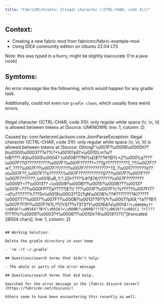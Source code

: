 ```yaml
---
title: "FabricMC/Gradle: Illegal character ((CTRL-CHAR, code 31))"
---
```


## Context:

- Creating a new fabric mod from fabricmc/fabric-example-mod
- Using IDEA community edition on Ubuntu 22.04 LTS

Note: this was typed in a hurry, might be slightly inaccurate (I'm a java noob)

## Symtoms:

An error message like the followning, which would happen for any gradle task.

Additionally, could not even run `gradle clean`, which usually fixes weird errors.

```

```
Illegal character ((CTRL-CHAR, code 31)): only regular white space (\r, \n, \t) is allowed between tokens
 at [Source: UNKNOWN; line: 1, column: 2]


Caused by: com.fasterxml.jackson.core.JsonParseException: Illegal character ((CTRL-CHAR, code 31)): only regular white space (\r, \n, \t) is allowed between tokens
 at [Source: (String)"\u001F?\u0008\u0000h??b\u0000\u0003???e?%?+\u0010?pEf>\u001DLm?u/?hiB????.4Q\u0000\u0004?.\u0008???N?{_xD$???#?@%*2?\u0001;q????\u007F??O??????????\u007F?\u007F??????=???g???????????_??/\u007F??w?_????\u007F??\u007F??/????\u007F???????????^?3_?\u0017??????d??o\u007F??_\u007F??x??????/\u007F???????????Q???\u007F?\u007F???\u007F???????_\u001EuR_?;?.2Dr????%#?$?Il)??????\u007F???_?????\u0009?~??\u0013?? ~\u0009?\u000B??\u0015?\u000B???\u0013?\u001F~???\u000FP??|a?????[E?!/ ???\u001F?\u007F?c?s?????i\u007FtT?~d?u???7??%???5v\u0019\u0003??2{?qN\u0018?c??#????????A)?????\u0007T??\u0017?\u007F??\u000B?\u0013??9??j?r?\\u0007?pX9,^?a???B?i \u007F???P?\u007F?h?L??)?rS???x?3?3?Y\u0016A?x\u0014`??\u00000y??\u0016?\u0016X??N?C\u001A?=\u000B?\u000B????E?\u0019??\u001Ci ?rl???`f???f?c?\u0009?\u0003?Y\u0006??\u001Dir?4\u0014?}??/"[truncated 28504 chars]; line: 1, column: 2]
```

## Working Solution:

Delete the gradle directory in user home

- `rm -rf ~/.gradle`

## Questions/search terms that didn't help:

- The whole or parts of the error message

## Questions/search terms that did help:

Searched for the error message in the [fabric discord server](https://fabricmc.net/discuss/)
 
Others seem to have been encountering this recently as well.
